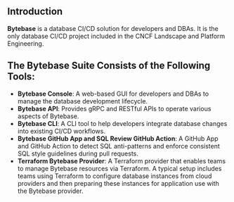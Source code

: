 ## Introduction

**Bytebase** is a database CI/CD solution for developers and DBAs. It is the only database CI/CD project included in the CNCF Landscape and Platform Engineering.

## The Bytebase Suite Consists of the Following Tools:

- **Bytebase Console**: A web-based GUI for developers and DBAs to manage the database development lifecycle.
- **Bytebase API**: Provides gRPC and RESTful APIs to operate various aspects of Bytebase.
- **Bytebase CLI**: A CLI tool to help developers integrate database changes into existing CI/CD workflows.
- **Bytebase GitHub App and SQL Review GitHub Action**: A GitHub App and GitHub Action to detect SQL anti-patterns and enforce consistent SQL style guidelines during pull requests.
- **Terraform Bytebase Provider**: A Terraform provider that enables teams to manage Bytebase resources via Terraform. A typical setup includes teams using Terraform to configure database instances from cloud providers and then preparing these instances for application use with the Bytebase provider.
